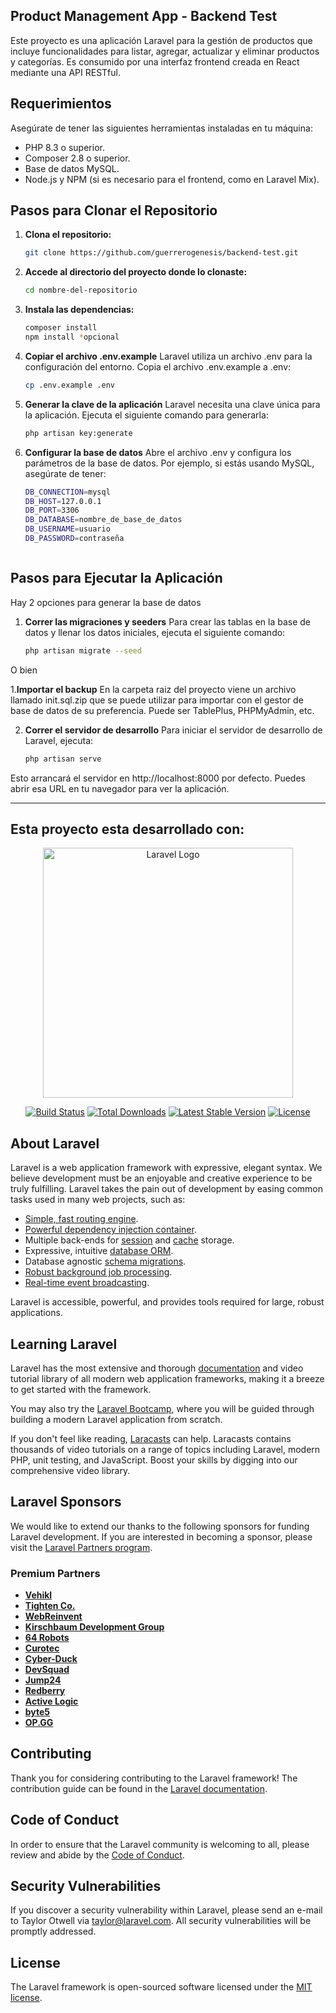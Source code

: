 ## Product Management App - Backend Test

Este proyecto es una aplicación Laravel para la gestión de productos que incluye funcionalidades para listar, agregar, actualizar y eliminar productos y categorías. Es consumido por una interfaz frontend creada en React mediante una API RESTful.


## Requerimientos
Asegúrate de tener las siguientes herramientas instaladas en tu máquina:

- PHP 8.3 o superior.
- Composer 2.8 o superior.
- Base de datos MySQL.
- Node.js y NPM (si es necesario para el frontend, como en Laravel Mix).

## Pasos para Clonar el Repositorio

1. **Clona el repositorio:**
   ```bash
   git clone https://github.com/guerrerogenesis/backend-test.git

2. **Accede al directorio del proyecto donde lo clonaste:**
   ```bash
   cd nombre-del-repositorio

3. **Instala las dependencias:**
   ```bash
   composer install
   npm install *opcional

4. **Copiar el archivo .env.example**
    Laravel utiliza un archivo .env para la configuración del entorno. Copia el archivo .env.example a .env:
   ```bash
   cp .env.example .env


3. **Generar la clave de la aplicación**
    Laravel necesita una clave única para la aplicación. Ejecuta el siguiente comando para generarla:
   ```bash
   php artisan key:generate


3. **Configurar la base de datos**
    Abre el archivo .env y configura los parámetros de la base de datos. Por ejemplo, si estás usando MySQL, asegúrate de tener:
   ```bash
   DB_CONNECTION=mysql
   DB_HOST=127.0.0.1
   DB_PORT=3306
   DB_DATABASE=nombre_de_base_de_datos
   DB_USERNAME=usuario
   DB_PASSWORD=contraseña



## Pasos para Ejecutar la Aplicación

Hay 2 opciones para generar la base de datos
1. **Correr las migraciones y seeders**
    Para crear las tablas en la base de datos y llenar los datos iniciales, ejecuta el siguiente comando:
    ```bash
    php artisan migrate --seed

O bien

1.**Importar el backup**
    En la carpeta raiz del proyecto viene un archivo llamado init.sql.zip que se puede utilizar para importar con el gestor de base de datos de su preferencia. Puede ser TablePlus, PHPMyAdmin, etc.


2. **Correr el servidor de desarrollo**
    Para iniciar el servidor de desarrollo de Laravel, ejecuta:
    ```bash
    php artisan serve

Esto arrancará el servidor en http://localhost:8000 por defecto. Puedes abrir esa URL en tu navegador para ver la aplicación.




---


## Esta proyecto esta desarrollado con:
<p align="center"><a href="https://laravel.com" target="_blank"><img src="https://raw.githubusercontent.com/laravel/art/master/logo-lockup/5%20SVG/2%20CMYK/1%20Full%20Color/laravel-logolockup-cmyk-red.svg" width="400" alt="Laravel Logo"></a></p>

<p align="center">
<a href="https://github.com/laravel/framework/actions"><img src="https://github.com/laravel/framework/workflows/tests/badge.svg" alt="Build Status"></a>
<a href="https://packagist.org/packages/laravel/framework"><img src="https://img.shields.io/packagist/dt/laravel/framework" alt="Total Downloads"></a>
<a href="https://packagist.org/packages/laravel/framework"><img src="https://img.shields.io/packagist/v/laravel/framework" alt="Latest Stable Version"></a>
<a href="https://packagist.org/packages/laravel/framework"><img src="https://img.shields.io/packagist/l/laravel/framework" alt="License"></a>
</p>

## About Laravel

Laravel is a web application framework with expressive, elegant syntax. We believe development must be an enjoyable and creative experience to be truly fulfilling. Laravel takes the pain out of development by easing common tasks used in many web projects, such as:

- [Simple, fast routing engine](https://laravel.com/docs/routing).
- [Powerful dependency injection container](https://laravel.com/docs/container).
- Multiple back-ends for [session](https://laravel.com/docs/session) and [cache](https://laravel.com/docs/cache) storage.
- Expressive, intuitive [database ORM](https://laravel.com/docs/eloquent).
- Database agnostic [schema migrations](https://laravel.com/docs/migrations).
- [Robust background job processing](https://laravel.com/docs/queues).
- [Real-time event broadcasting](https://laravel.com/docs/broadcasting).

Laravel is accessible, powerful, and provides tools required for large, robust applications.

## Learning Laravel

Laravel has the most extensive and thorough [documentation](https://laravel.com/docs) and video tutorial library of all modern web application frameworks, making it a breeze to get started with the framework.

You may also try the [Laravel Bootcamp](https://bootcamp.laravel.com), where you will be guided through building a modern Laravel application from scratch.

If you don't feel like reading, [Laracasts](https://laracasts.com) can help. Laracasts contains thousands of video tutorials on a range of topics including Laravel, modern PHP, unit testing, and JavaScript. Boost your skills by digging into our comprehensive video library.

## Laravel Sponsors

We would like to extend our thanks to the following sponsors for funding Laravel development. If you are interested in becoming a sponsor, please visit the [Laravel Partners program](https://partners.laravel.com).

### Premium Partners

- **[Vehikl](https://vehikl.com/)**
- **[Tighten Co.](https://tighten.co)**
- **[WebReinvent](https://webreinvent.com/)**
- **[Kirschbaum Development Group](https://kirschbaumdevelopment.com)**
- **[64 Robots](https://64robots.com)**
- **[Curotec](https://www.curotec.com/services/technologies/laravel/)**
- **[Cyber-Duck](https://cyber-duck.co.uk)**
- **[DevSquad](https://devsquad.com/hire-laravel-developers)**
- **[Jump24](https://jump24.co.uk)**
- **[Redberry](https://redberry.international/laravel/)**
- **[Active Logic](https://activelogic.com)**
- **[byte5](https://byte5.de)**
- **[OP.GG](https://op.gg)**

## Contributing

Thank you for considering contributing to the Laravel framework! The contribution guide can be found in the [Laravel documentation](https://laravel.com/docs/contributions).

## Code of Conduct

In order to ensure that the Laravel community is welcoming to all, please review and abide by the [Code of Conduct](https://laravel.com/docs/contributions#code-of-conduct).

## Security Vulnerabilities

If you discover a security vulnerability within Laravel, please send an e-mail to Taylor Otwell via [taylor@laravel.com](mailto:taylor@laravel.com). All security vulnerabilities will be promptly addressed.

## License

The Laravel framework is open-sourced software licensed under the [MIT license](https://opensource.org/licenses/MIT).

